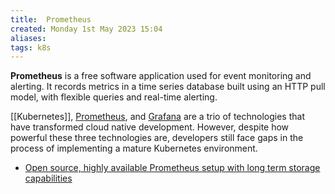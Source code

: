 ```yaml
---
title:  Prometheus
created: Monday 1st May 2023 15:04
aliases: 
tags: k8s
---
```

**Prometheus** is a free software application used for event monitoring and alerting. It records metrics in a time series database built using an HTTP pull model, with flexible queries and real-time alerting.

[[Kubernetes]], [Prometheus](https://prometheus.io/), and [Grafana](https://grafana.com/oss/grafana?pg=blog&plcmt=body-txt) are a trio of technologies that have transformed cloud native development. However, despite how powerful these three technologies are, developers still face gaps in the process of implementing a mature Kubernetes environment.

- [Open source, highly available Prometheus setup with long term storage capabilities](https://thanos.io/)